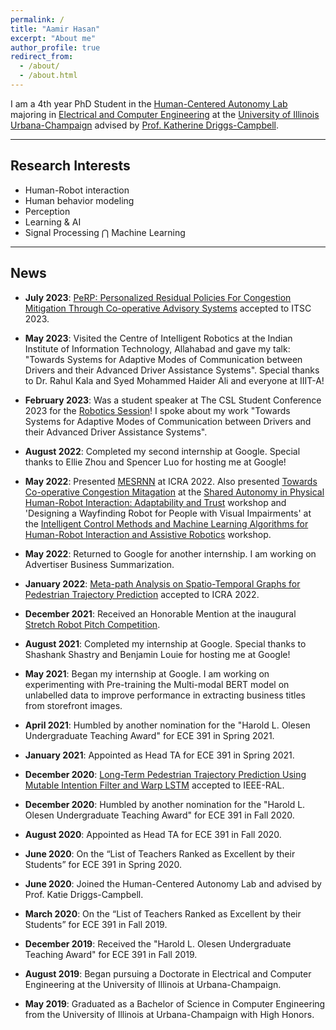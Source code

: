 ```yaml
---
permalink: /
title: "Aamir Hasan"
excerpt: "About me"
author_profile: true
redirect_from: 
  - /about/
  - /about.html
---
```


I am a 4th year PhD Student in the [Human-Centered Autonomy Lab](https://publish.illinois.edu/humancenteredautonomy/) majoring in [Electrical and Computer Engineering](https://ece.illinois.edu) at the [University of Illinois Urbana-Champaign](https://illinois.edu) advised by [Prof. Katherine Driggs-Campbell](https://krdc.web.illinois.edu).

---

## Research Interests

* Human-Robot interaction
* Human behavior modeling
* Perception
* Learning & AI
* Signal Processing $\bigcap$ Machine Learning

---

## News

* **July 2023**: [PeRP: Personalized Residual Policies For Congestion Mitigation Through Co-operative Advisory Systems](https://sites.google.com/illinois.edu/perp) accepted to ITSC 2023.

* **May 2023**: Visited the Centre of Intelligent Robotics at the Indian Institute of Information Technology, Allahabad and gave my talk: "Towards Systems for Adaptive Modes of Communication between Drivers and their Advanced Driver Assistance Systems". Special thanks to Dr. Rahul Kala and Syed Mohammed Haider Ali and everyone at IIIT-A!

* **February 2023**: Was a student speaker at The CSL Student Conference 2023 for the [Robotics Session](https://studentconference.csl.illinois.edu/robotics-session/)! I spoke about my work "Towards Systems for Adaptive Modes of Communication between Drivers and their Advanced Driver Assistance Systems".

* **August 2022**: Completed my second internship at Google. Special thanks to Ellie Zhou and Spencer Luo for hosting me at Google!

* **May 2022**: Presented [MESRNN](https://sites.google.com/illinois.edu/mesrnn/home) at ICRA 2022.
Also presented [Towards Co-operative Congestion Mitagation](https://drive.google.com/file/d/13wpvYcykGUOH2lC5FTahQVyxpTVA1U6n/view) at the [Shared Autonomy in Physical Human-Robot Interaction: Adaptability and Trust](https://sites.google.com/view/saphri-icra2022/home) workshop and 'Designing a Wayfinding Robot for People with Visual Impairments' at the [Intelligent Control Methods and Machine Learning Algorithms for Human-Robot Interaction and Assistive Robotics](https://sites.google.com/ualberta.ca/2022workshop-ai-for-hri-cr-ar) workshop.

* **May 2022**: Returned to Google for another internship. I am working on
Advertiser Business Summarization.

* **January 2022**: [Meta-path Analysis on Spatio-Temporal Graphs for Pedestrian Trajectory Prediction](https://sites.google.com/illinois.edu/mesrnn/home) accepted to ICRA 2022.

* **December 2021**: Received an Honorable Mention at the inaugural [Stretch Robot Pitch Competition](https://techsage.gatech.edu/stretch-robot-pitch-competition).

* **August 2021**: Completed my internship at Google. Special thanks to Shashank Shastry and Benjamin Louie for hosting me at Google!

* **May 2021**: Began my internship at Google. I am working on experimenting with Pre-training the Multi-modal BERT model on unlabelled data to improve performance in extracting business titles from storefront images.

* **April 2021**: Humbled by another nomination for the "Harold L. Olesen Undergraduate Teaching Award" for ECE 391 in Spring 2021.

* **January 2021**: Appointed as Head TA for ECE 391 in Spring 2021.

* **December 2020**: [Long-Term Pedestrian Trajectory Prediction Using Mutable Intention Filter and Warp LSTM](https://ieeexplore.ieee.org/document/9309334) accepted to IEEE-RAL.

* **December 2020**: Humbled by another nomination for the "Harold L. Olesen Undergraduate Teaching Award" for ECE 391 in Fall 2020.

* **August 2020**: Appointed as Head TA for ECE 391 in Fall 2020.

* **June 2020**: On the “List of Teachers Ranked as Excellent by their Students” for ECE 391 in Spring 2020.

* **June 2020**: Joined the Human-Centered Autonomy Lab and advised by Prof. Katie Driggs-Campbell.

* **March 2020**: On the “List of Teachers Ranked as Excellent by their Students” for ECE 391 in Fall 2019.

* **December 2019**: Received the "Harold L. Olesen Undergraduate Teaching Award" for ECE 391 in Fall 2019.

* **August 2019**: Began pursuing a Doctorate in Electrical and Computer Engineering at the University of Illinois at Urbana-Champaign.

* **May 2019**: Graduated as a Bachelor of Science in Computer Engineering from the University of Illinois at Urbana-Champaign with High Honors.
